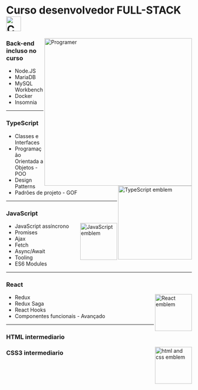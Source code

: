 

# Curso desenvolvedor FULL-STACK <img src="https://th.bing.com/th/id/R.aede198a7b77667413f24def35d83b17?rik=MXlIeI0wrU7mtQ&riu=http%3a%2f%2fi.stack.imgur.com%2fn6d4w.gif&ehk=kiIvjCazTGcdsk3hE82wnCLpoh4zu2UBcLbBxaQZ6fA%3d&risl=&pid=ImgRaw&r=0" min-width="40px" max-width="40px" width="40px" align="center" alt="Code gif card">

<img src="http://studiopixel.in/wp-content/uploads/2017/11/senior-front-end-developer-openings-1.gif" min-width="400px" max-width="400px" width="400px" align="right" alt="Programer">

### Back-end incluso no curso
* Node.JS
* MariaDB
* MySQL Workbench
* Docker 
* Insomnia

---

### TypeScript
<img src="https://th.bing.com/th/id/OIP.yMIjplUcdTnDikiLXh-8tQHaCG?pid=ImgDet&rs=1" min-width="200px" max-width="200px" width="200px" align="right" alt="TypeScript emblem">


* Classes e Interfaces 
* Programação Orientada a Objetos - POO
* Design Patterns 
* Padrões de projeto - GOF

---

### JavaScript
<img src="https://th.bing.com/th/id/OIP.72gme9JmM3IgshbjAZILsQHaHa?pid=ImgDet&rs=1" min-width="100px" max-width="100px" width="100px" align="right" alt="JavaScript emblem">

* JavaScript assíncrono
* Promises
* Ajax
* Fetch 
* Async/Await
* Tooling 
* ES6 Modules

---

### React 
<img src="https://yt3.ggpht.com/a/AATXAJzXmHyiJAQx4uDGJti4Ypm3zoYWj5VMD5XOaA=s900-c-k-c0xffffffff-no-rj-mo" min-width="100px" max-width="100px" width="100px" align="right" alt="React emblem">

* Redux 
* Redux Saga 
* React Hooks 
* Componentes funcionais - Avançado

---

### HTML intermediario
<img src="https://th.bing.com/th/id/OIP.K0bK7OGYkF9YXIc608wZ0gHaE8?pid=ImgDet&rs=1" min-width="100px" max-width="100px" width="100px" align="right" alt="html and css emblem">

### CSS3 intermediario

